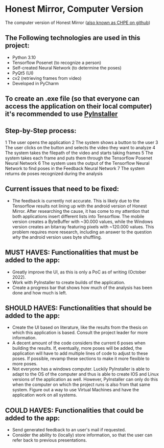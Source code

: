 # Honest Mirror, Computer Version
The computer version of Honest Mirror ([also known as CHPE on github](https://github.com/huict/CHPE))

## The Following technologies are used in this project:
- Python 3.10
- Tensorflow Posenet (to recognize a person)
- Self-created Neural Network (to determine the poses)
- PyQt5 (UI)
- cv2 (retrieving frames from video)
- Developed in PyCharm

## To create an .exe file (so that everyone can access the application on their local computer) it's recommended to use [PyInstaller](https://pyinstaller.org/en/stable/)

## Step-by-Step process:
1 The user opens the application
2 The system shows a button to the user
3 The user clicks on the button and selects the video they want to analyze
4 The system takes the filepath of the video and starts taking frames
5 The system takes each frame and puts them through the Tensorflow Posenet Neural Network
6 The system uses the output of the Tensorflow Neural Network to find poses in the Feedback Neural Network
7 The system returns de poses recognized during the analysis

## Current issues that need to be fixed:
- The feedback is currently not accurate. This is likely due to the Tensorflow results not lining up with the android version of Honest Mirror. After researching the cause, it has come to my attention that both applications insert different lists into Tensorflow. The mobile version creates a ByteBuffer with ~30.000 values, while the Windows version creates an bitarray featuring pixels with ~120.000 values. This problem requires more research, including an answer to the question *why* the android version uses byte shuffling. 

## MUST HAVES: Functionalities that must be added to the app:
- Greatly improve the UI, as this is only a PoC as of writing (October 2022). 
- Work with PyInstaller to create builds of the application.
- Create a progress bar that shows how much of the analysis has been done and how much is left.

## SHOULD HAVES: Functionalities that should be added to the app:
- Create the UI based on literature, like the results from the thesis on which this application is based. Consult the project leader for more information.
- A decent amount of the code considers the current 6 poses when building the results. If, eventually, more poses will be added, the application will have to add multiple lines of code to adjust to these poses. If possible, revamp these sections to make it more flexible to more poses. 
- Not everyone has a windows computer. Luckily PyInstaller is able to adapt to the OS of the computer and thus is able to create IOS and Linux versions of the application as well. However, PyInstaller can only do this when the computer on which the project runs is also from that same system. Figure out a way to use Virtual Machines and have the application work on all systems. 

## COULD HAVES: Functionalities that could be added to the app:
- Send generated feedback to an user's mail if requested. 
- Consider the ability to (locally) store information, so that the user can refer back to previous presentations.
